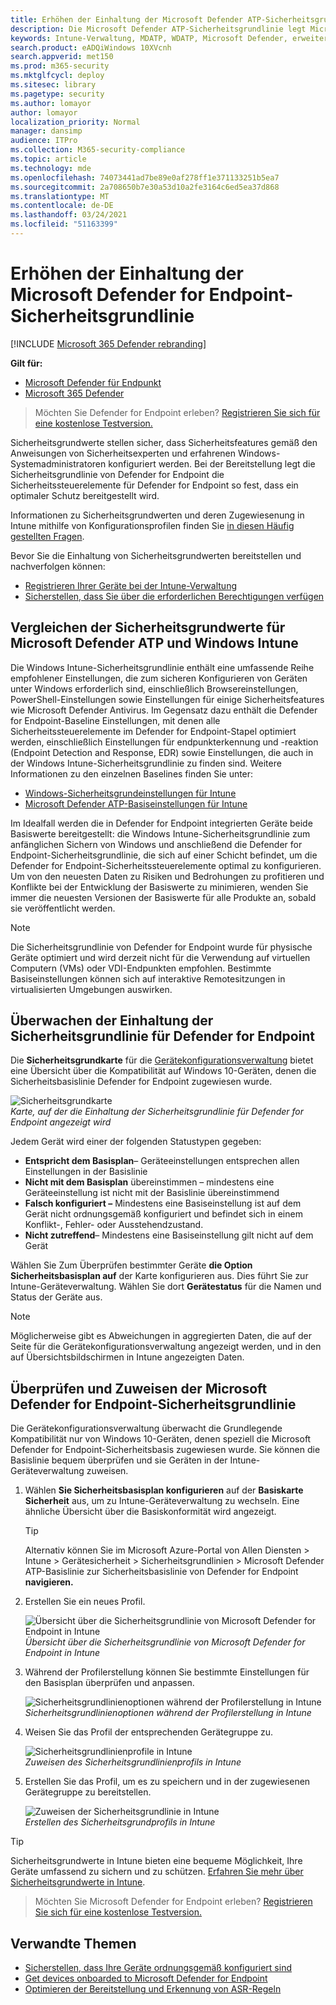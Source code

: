 ```yaml
---
title: Erhöhen der Einhaltung der Microsoft Defender ATP-Sicherheitsgrundlinie
description: Die Microsoft Defender ATP-Sicherheitsgrundlinie legt Microsoft Defender ATP-Sicherheitskontrollen fest, um optimalen Schutz zu bieten.
keywords: Intune-Verwaltung, MDATP, WDATP, Microsoft Defender, erweiterte Bedrohungsschutz-ASR, Sicherheitsgrundlinie
search.product: eADQiWindows 10XVcnh
search.appverid: met150
ms.prod: m365-security
ms.mktglfcycl: deploy
ms.sitesec: library
ms.pagetype: security
ms.author: lomayor
author: lomayor
localization_priority: Normal
manager: dansimp
audience: ITPro
ms.collection: M365-security-compliance
ms.topic: article
ms.technology: mde
ms.openlocfilehash: 74073441ad7be89e0af278ff1e371133251b5ea7
ms.sourcegitcommit: 2a708650b7e30a53d10a2fe3164c6ed5ea37d868
ms.translationtype: MT
ms.contentlocale: de-DE
ms.lasthandoff: 03/24/2021
ms.locfileid: "51163399"
---
```

# <a name="increase-compliance-to-the-microsoft-defender-for-endpoint-security-baseline"></a>Erhöhen der Einhaltung der Microsoft Defender for Endpoint-Sicherheitsgrundlinie

[!INCLUDE [Microsoft 365 Defender rebranding](../../includes/microsoft-defender.md)]

**Gilt für:**
- [Microsoft Defender für Endpunkt](https://go.microsoft.com/fwlink/p/?linkid=2154037)
- [Microsoft 365 Defender](https://go.microsoft.com/fwlink/?linkid=2118804)

>Möchten Sie Defender for Endpoint erleben? [Registrieren Sie sich für eine kostenlose Testversion.](https://www.microsoft.com/microsoft-365/windows/microsoft-defender-atp?ocid=docs-wdatp-onboardconfigure-abovefoldlink)

Sicherheitsgrundwerte stellen sicher, dass Sicherheitsfeatures gemäß den Anweisungen von Sicherheitsexperten und erfahrenen Windows-Systemadministratoren konfiguriert werden. Bei der Bereitstellung legt die Sicherheitsgrundlinie von Defender for Endpoint die Sicherheitssteuerelemente für Defender for Endpoint so fest, dass ein optimaler Schutz bereitgestellt wird.

Informationen zu Sicherheitsgrundwerten und deren Zugewiesenung in Intune mithilfe von Konfigurationsprofilen finden Sie [in diesen Häufig gestellten Fragen](https://docs.microsoft.com/intune/security-baselines#q--a).

Bevor Sie die Einhaltung von Sicherheitsgrundwerten bereitstellen und nachverfolgen können:
- [Registrieren Ihrer Geräte bei der Intune-Verwaltung](configure-machines.md#enroll-devices-to-intune-management)
- [Sicherstellen, dass Sie über die erforderlichen Berechtigungen verfügen](configure-machines.md#obtain-required-permissions)

## <a name="compare-the-microsoft-defender-atp-and-the-windows-intune-security-baselines"></a>Vergleichen der Sicherheitsgrundwerte für Microsoft Defender ATP und Windows Intune
Die Windows Intune-Sicherheitsgrundlinie enthält eine umfassende Reihe empfohlener Einstellungen, die zum sicheren Konfigurieren von Geräten unter Windows erforderlich sind, einschließlich Browsereinstellungen, PowerShell-Einstellungen sowie Einstellungen für einige Sicherheitsfeatures wie Microsoft Defender Antivirus. Im Gegensatz dazu enthält die Defender for Endpoint-Baseline Einstellungen, mit denen alle Sicherheitssteuerelemente im Defender for Endpoint-Stapel optimiert werden, einschließlich Einstellungen für endpunkterkennung und -reaktion (Endpoint Detection and Response, EDR) sowie Einstellungen, die auch in der Windows Intune-Sicherheitsgrundlinie zu finden sind. Weitere Informationen zu den einzelnen Baselines finden Sie unter:

- [Windows-Sicherheitsgrundeinstellungen für Intune](https://docs.microsoft.com/intune/security-baseline-settings-windows)
- [Microsoft Defender ATP-Basiseinstellungen für Intune](https://docs.microsoft.com/intune/security-baseline-settings-defender-atp)

Im Idealfall werden die in Defender for Endpoint integrierten Geräte beide Basiswerte bereitgestellt: die Windows Intune-Sicherheitsgrundlinie zum anfänglichen Sichern von Windows und anschließend die Defender for Endpoint-Sicherheitsgrundlinie, die sich auf einer Schicht befindet, um die Defender for Endpoint-Sicherheitssteuerelemente optimal zu konfigurieren. Um von den neuesten Daten zu Risiken und Bedrohungen zu profitieren und Konflikte bei der Entwicklung der Basiswerte zu minimieren, wenden Sie immer die neuesten Versionen der Basiswerte für alle Produkte an, sobald sie veröffentlicht werden.

>[!NOTE]
>Die Sicherheitsgrundlinie von Defender for Endpoint wurde für physische Geräte optimiert und wird derzeit nicht für die Verwendung auf virtuellen Computern (VMs) oder VDI-Endpunkten empfohlen. Bestimmte Basiseinstellungen können sich auf interaktive Remotesitzungen in virtualisierten Umgebungen auswirken.

## <a name="monitor-compliance-to-the-defender-for-endpoint-security-baseline"></a>Überwachen der Einhaltung der Sicherheitsgrundlinie für Defender for Endpoint

Die **Sicherheitsgrundkarte** für die [Gerätekonfigurationsverwaltung](configure-machines.md) bietet eine Übersicht über die Kompatibilität auf Windows 10-Geräten, denen die Sicherheitsbasislinie Defender for Endpoint zugewiesen wurde.

![Sicherheitsgrundkarte](images/secconmgmt_baseline_card.png)<br>
*Karte, auf der die Einhaltung der Sicherheitsgrundlinie für Defender for Endpoint angezeigt wird*

Jedem Gerät wird einer der folgenden Statustypen gegeben:

- **Entspricht dem Basisplan**– Geräteeinstellungen entsprechen allen Einstellungen in der Basislinie
- **Nicht mit dem Basisplan** übereinstimmen – mindestens eine Geräteeinstellung ist nicht mit der Basislinie übereinstimmend
- **Falsch konfiguriert –** Mindestens eine Basiseinstellung ist auf dem Gerät nicht ordnungsgemäß konfiguriert und befindet sich in einem Konflikt-, Fehler- oder Ausstehendzustand.
- **Nicht zutreffend**– Mindestens eine Basiseinstellung gilt nicht auf dem Gerät

Wählen Sie Zum Überprüfen bestimmter Geräte **die Option Sicherheitsbasisplan auf** der Karte konfigurieren aus. Dies führt Sie zur Intune-Geräteverwaltung. Wählen Sie dort **Gerätestatus** für die Namen und Status der Geräte aus.

>[!NOTE]
>Möglicherweise gibt es Abweichungen in aggregierten Daten, die auf der Seite für die Gerätekonfigurationsverwaltung angezeigt werden, und in den auf Übersichtsbildschirmen in Intune angezeigten Daten.

## <a name="review-and-assign-the-microsoft-defender-for-endpoint-security-baseline"></a>Überprüfen und Zuweisen der Microsoft Defender for Endpoint-Sicherheitsgrundlinie

Die Gerätekonfigurationsverwaltung überwacht die Grundlegende Kompatibilität nur von Windows 10-Geräten, denen speziell die Microsoft Defender for Endpoint-Sicherheitsbasis zugewiesen wurde. Sie können die Basislinie bequem überprüfen und sie Geräten in der Intune-Geräteverwaltung zuweisen.

1. Wählen **Sie Sicherheitsbasisplan konfigurieren** auf der **Basiskarte Sicherheit** aus, um zu Intune-Geräteverwaltung zu wechseln. Eine ähnliche Übersicht über die Basiskonformität wird angezeigt.

   >[!TIP]
   > Alternativ können Sie im Microsoft Azure-Portal von Allen Diensten > Intune > Gerätesicherheit > Sicherheitsgrundlinien > Microsoft Defender ATP-Basislinie zur Sicherheitsbasislinie von Defender for Endpoint **navigieren.**


2. Erstellen Sie ein neues Profil.

   ![Übersicht über die Sicherheitsgrundlinie von Microsoft Defender for Endpoint in Intune](images/secconmgmt_baseline_intuneprofile1.png)<br>
   *Übersicht über die Sicherheitsgrundlinie von Microsoft Defender for Endpoint in Intune*

3. Während der Profilerstellung können Sie bestimmte Einstellungen für den Basisplan überprüfen und anpassen.

   ![Sicherheitsgrundlinienoptionen während der Profilerstellung in Intune](images/secconmgmt_baseline_intuneprofile2.png)<br>
   *Sicherheitsgrundlinienoptionen während der Profilerstellung in Intune*

4. Weisen Sie das Profil der entsprechenden Gerätegruppe zu.

   ![Sicherheitsgrundlinienprofile in Intune](images/secconmgmt_baseline_intuneprofile3.png)<br>
   *Zuweisen des Sicherheitsgrundlinienprofils in Intune*

5. Erstellen Sie das Profil, um es zu speichern und in der zugewiesenen Gerätegruppe zu bereitstellen.

   ![Zuweisen der Sicherheitsgrundlinie in Intune](images/secconmgmt_baseline_intuneprofile4.png)<br>
   *Erstellen des Sicherheitsgrundprofils in Intune*

>[!TIP]
>Sicherheitsgrundwerte in Intune bieten eine bequeme Möglichkeit, Ihre Geräte umfassend zu sichern und zu schützen. [Erfahren Sie mehr über Sicherheitsgrundwerte in Intune](https://docs.microsoft.com/intune/security-baselines).

>Möchten Sie Microsoft Defender for Endpoint erleben? [Registrieren Sie sich für eine kostenlose Testversion.](https://www.microsoft.com/microsoft-365/windows/microsoft-defender-atp?ocid=docs-wdatp-onboardconfigure-belowfoldlink)

## <a name="related-topics"></a>Verwandte Themen
- [Sicherstellen, dass Ihre Geräte ordnungsgemäß konfiguriert sind](configure-machines.md)
- [Get devices onboarded to Microsoft Defender for Endpoint](configure-machines-onboarding.md)
- [Optimieren der Bereitstellung und Erkennung von ASR-Regeln](configure-machines-asr.md)
